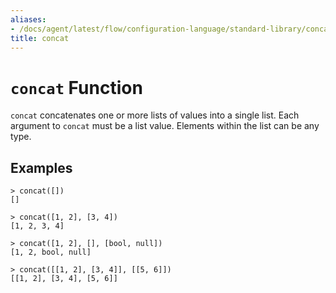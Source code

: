 ```yaml
---
aliases:
- /docs/agent/latest/flow/configuration-language/standard-library/concat
title: concat
---
```


# `concat` Function

`concat` concatenates one or more lists of values into a single list. Each
argument to `concat` must be a list value. Elements within the list can be any
type.

## Examples

```
> concat([])
[]

> concat([1, 2], [3, 4])
[1, 2, 3, 4]

> concat([1, 2], [], [bool, null])
[1, 2, bool, null]

> concat([[1, 2], [3, 4]], [[5, 6]])
[[1, 2], [3, 4], [5, 6]]
```
